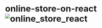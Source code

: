 # online-store-on-react![online_store_react](https://user-images.githubusercontent.com/91624026/171282826-f79bde81-bcb4-4b09-ad4a-6edd989bfe5c.jpg)
